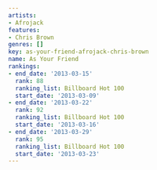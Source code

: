 ```yaml
---
artists:
- Afrojack
features:
- Chris Brown
genres: []
key: as-your-friend-afrojack-chris-brown
name: As Your Friend
rankings:
- end_date: '2013-03-15'
  rank: 88
  ranking_list: Billboard Hot 100
  start_date: '2013-03-09'
- end_date: '2013-03-22'
  rank: 92
  ranking_list: Billboard Hot 100
  start_date: '2013-03-16'
- end_date: '2013-03-29'
  rank: 95
  ranking_list: Billboard Hot 100
  start_date: '2013-03-23'
---
```


